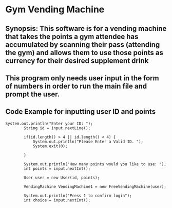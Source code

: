 # Gym Vending Machine 
## Synopsis: This software is for a vending machine that takes the points a gym attendee has accumulated by scanning their pass (attending the gym) and allows them to use those points as currency for their desired supplement drink
## This program only needs user input in the form of numbers in order to run the main file and prompt the user. 
## Code Example for inputting user ID and points
```
System.out.println("Enter your ID: ");
		String id = input.nextLine(); 
		
		if(id.length() > 4 || id.length() < 4) {
			System.out.println("Please Enter a Valid ID. ");
			System.exit(0);
			
		}
		
		System.out.println("How many points would you like to use: ");
		int points = input.nextInt();
		
		User user = new User(id, points);
		
		VendingMachine VendingMachine1 = new FreeVendingMachine(user);
		
		System.out.println("Press 1 to confirm login");
		int choice = input.nextInt(); 
```

		
    
    

